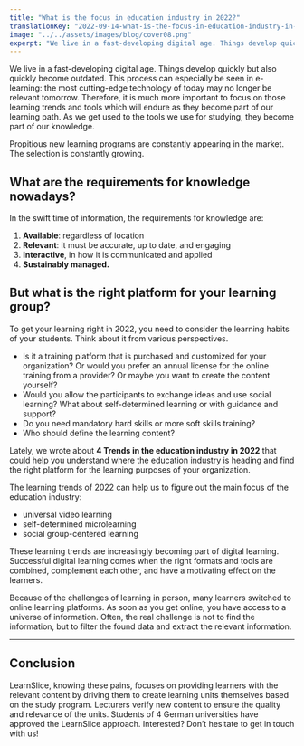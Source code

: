 ```yaml
---
title: "What is the focus in education industry in 2022?"
translationKey: "2022-09-14-what-is-the-focus-in-education-industry-in-2022"
image: "../../assets/images/blog/cover08.png"
experpt: "We live in a fast-developing digital age. Things develop quickly, but also quickly become outdated. This process can especially be seen in e-learning: the most cutting-edge technology of today may no longer be relevant tomorrow."
---
```


We live in a fast-developing digital age. Things develop quickly but also quickly become outdated. This process can especially be seen in e-learning: the most cutting-edge technology of today may no longer be relevant tomorrow. Therefore, it is much more important to focus on those learning trends and tools which will endure as they become part of our learning path. As we get used to the tools we use for studying, they become part of our knowledge.

Propitious new learning programs are constantly appearing in the market. The selection is constantly growing. 

## What are the requirements for knowledge nowadays?

In the swift time of information, the requirements for knowledge are:

1. **Available**: regardless of location
2. **Relevant**: it must be accurate, up to date, and engaging
3. **Interactive**, in how it is communicated and applied
4. **Sustainably managed.**

## But what is the right platform for your learning group? 

To get your learning right in 2022, you need to consider the learning habits of your students.
Think about it from various perspectives.

- Is it a training platform that is purchased and customized for your organization? Or would you prefer an annual license for the online training from a provider? Or maybe you want to create the content yourself? 
- Would you allow the participants to exchange ideas and use social learning? What about self-determined learning or with guidance and support? 
- Do you need mandatory hard skills or more soft skills training?
- Who should define the learning content?

Lately, we wrote about **4 Trends in the education industry in 2022** that could help you understand where the education industry is heading and find the right platform for the learning purposes of your organization.

The learning trends of 2022 can help us to figure out the main focus of the education industry:

- universal video learning
- self-determined microlearning
- social group-centered learning

These learning trends are increasingly becoming part of digital learning. Successful digital learning comes when the right formats and tools are combined, complement each other, and have a motivating effect on the learners.

Because of the challenges of learning in person, many learners switched to online learning platforms. As soon as you get online, you have access to a universe of information. Often, the real challenge is not to find the information, but to filter the found data and extract the relevant information.

---

## Conclusion

LearnSlice, knowing these pains, focuses on providing learners with the relevant content by driving them to create learning units themselves based on the study program. Lecturers verify new content to ensure the quality and relevance of the units. Students of 4 German universities have approved the LearnSlice approach. Interested? Don’t hesitate to get in touch with us!